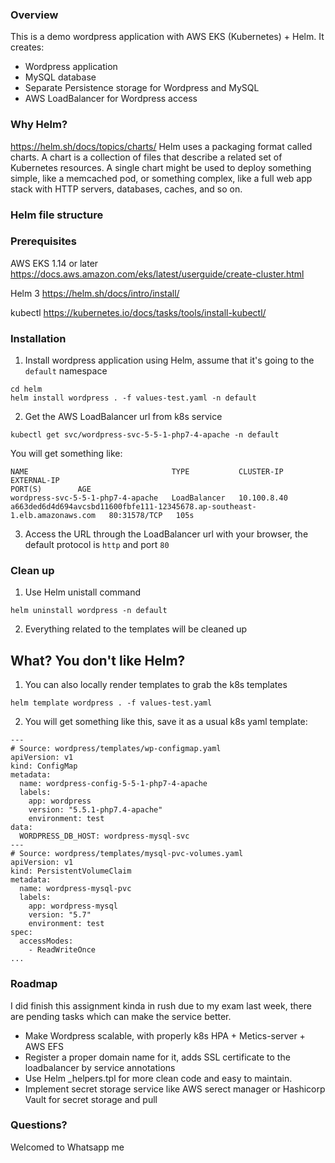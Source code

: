 ### Overview

This is a demo wordpress application with AWS EKS (Kubernetes) + Helm.
It creates:
- Wordpress application
- MySQL database
- Separate Persistence storage for Wordpress and MySQL
- AWS LoadBalancer for Wordpress access

### Why Helm?
https://helm.sh/docs/topics/charts/
Helm uses a packaging format called charts. A chart is a collection of files that describe a related set of Kubernetes resources. A single chart might be used to deploy something simple, like a memcached pod, or something complex, like a full web app stack with HTTP servers, databases, caches, and so on.

### Helm file structure

### Prerequisites
AWS EKS 1.14 or later
https://docs.aws.amazon.com/eks/latest/userguide/create-cluster.html

Helm 3
https://helm.sh/docs/intro/install/

kubectl 
https://kubernetes.io/docs/tasks/tools/install-kubectl/

### Installation
1. Install wordpress application using Helm, assume that it's going to the `default` namespace
```
cd helm
helm install wordpress . -f values-test.yaml -n default
```
2. Get the AWS LoadBalancer url from k8s service
```
kubectl get svc/wordpress-svc-5-5-1-php7-4-apache -n default
```
You will get something like:
```
NAME                                TYPE           CLUSTER-IP    EXTERNAL-IP                                                                   PORT(S)        AGE
wordpress-svc-5-5-1-php7-4-apache   LoadBalancer   10.100.8.40   a663ded6d4d694avcsbd11600fbfe111-12345678.ap-southeast-1.elb.amazonaws.com   80:31578/TCP   105s
```
3. Access the URL through the LoadBalancer url with your browser, the default protocol is `http` and port `80`

### Clean up
1. Use Helm unistall command
```
helm uninstall wordpress -n default
```
2. Everything related to the templates will be cleaned up

## What? You don't like Helm?
1. You can also locally render templates to grab the k8s templates
```
helm template wordpress . -f values-test.yaml
```
2. You will get something like this, save it as a usual k8s yaml template:
```
---
# Source: wordpress/templates/wp-configmap.yaml
apiVersion: v1
kind: ConfigMap
metadata:
  name: wordpress-config-5-5-1-php7-4-apache
  labels:
    app: wordpress
    version: "5.5.1-php7.4-apache"
    environment: test
data:
  WORDPRESS_DB_HOST: wordpress-mysql-svc
---
# Source: wordpress/templates/mysql-pvc-volumes.yaml
apiVersion: v1
kind: PersistentVolumeClaim
metadata:
  name: wordpress-mysql-pvc
  labels:
    app: wordpress-mysql
    version: "5.7"
    environment: test
spec:
  accessModes:
    - ReadWriteOnce
...
```

### Roadmap
I did finish this assignment kinda in rush due to my exam last week, there are pending tasks which can make the service better.
- Make Wordpress scalable, with properly k8s HPA + Metics-server + AWS EFS
- Register a proper domain name for it, adds SSL certificate to the loadbalancer by service annotations
- Use Helm _helpers.tpl for more clean code and easy to maintain.
- Implement secret storage service like AWS serect manager or Hashicorp Vault for secret storage and pull 

### Questions?
Welcomed to Whatsapp me
